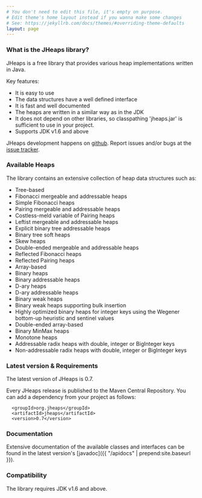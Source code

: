 ```yaml
---
# You don't need to edit this file, it's empty on purpose.
# Edit theme's home layout instead if you wanna make some changes
# See: https://jekyllrb.com/docs/themes/#overriding-theme-defaults
layout: page
---
```


### What is the JHeaps library?

JHeaps is a free library that provides various heap implementations written in Java.

Key features:

* It is easy to use
* The data structures have a well defined interface
* It is fast and well documented
* The heaps are written in a similar way as in the JDK
* It does not depend on other libraries, so classpathing 'jheaps.jar' is sufficient
  to use in your project.
* Supports JDK v1.6 and above

JHeaps development happens on [github](https://github.com/d-michail/jheaps). Report issues and/or bugs
at the [issue tracker](https://github.com/d-michail/jheaps/issues).

### Available Heaps

The library contains an extensive collection of heap data structures such as:

* Tree-based
 * Fibonacci mergeable and addressable heaps
 * Simple Fibonacci heaps
 * Pairing mergeable and addressable heaps
 * Costless-meld variable of Pairing heaps
 * Leftist mergeable and addressable heaps
 * Explicit binary tree addressable heaps
 * Binary tree soft heaps
 * Skew heaps
* Double-ended mergeable and addressable heaps
 * Reflected Fibonacci heaps
 * Reflected Pairing heaps
* Array-based
 * Binary heaps
 * Binary addressable heaps
 * D-ary heaps
 * D-ary addressable heaps
 * Binary weak heaps
 * Binary weak heaps supporting bulk insertion
 * Highly optimized binary heaps for integer keys using the Wegener
   bottom-up heuristic and sentinel values
* Double-ended array-based
 * Binary MinMax heaps
* Monotone heaps
 * Addressable radix heaps with double, integer or BigInteger keys
 * Non-addressable radix heaps with double, integer or BigInteger keys

### Latest version & Requirements

The latest version of JHeaps is 0.7.

Every JHeaps release is published to the Maven Central Repository. You can add a dependency from your project as follows:

```
  <groupId>org.jheaps</groupId>
  <artifactId>jheaps</artifactId>
  <version>0.7</version>
```

### Documentation

Extensive documentation of the available classes and interfaces can be found in the latest version's
[javadoc]({{ "/apidocs" | prepend:site.baseurl }}).

### Compatibility

The library requires JDK v1.6 and above.

